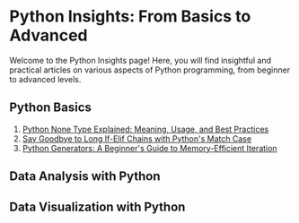 # Python Insights: From Basics to Advanced

Welcome to the Python Insights page! Here, you will find insightful and practical articles on various aspects of Python programming, from beginner to advanced levels.

## Python Basics

1. [Python None Type Explained: Meaning, Usage, and Best Practices](none-type-explained.md)
2. [Say Goodbye to Long If-Elif Chains with Python's Match Case](match-case.md)
3. [Python Generators: A Beginner's Guide to Memory-Efficient Iteration](generators-in-python.md)

## Data Analysis with Python
## Data Visualization with Python